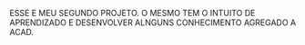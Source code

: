 ESSE E MEU SEGUNDO PROJETO.
O MESMO TEM O INTUITO DE APRENDIZADO E DESENVOLVER ALNGUNS CONHECIMENTO AGREGADO A ACAD.
